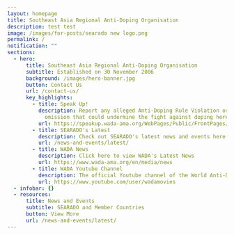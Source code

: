 ```yaml
---
layout: homepage
title: Southeast Asia Regional Anti-Doping Organisation
description: test test
image: /images/for-posts/searado new logo.png
permalink: /
notification: ""
sections:
  - hero:
      title: Southeast Asia Regional Anti-Doping Organisation
      subtitle: Established on 30 November 2006
      background: /images/hero-banner.jpg
      button: Contact Us
      url: /contact-us/
      key_highlights:
        - title: Speak Up!
          description: Report any alleged Anti-Doping Rule Violation or any act or
            omission that could undermine the fight against doping here
          url: https://speakup.wada-ama.org/WebPages/Public/FrontPages/Default.aspx
        - title: SEARADO's Latest
          description: Check out SEARADO's latest news and events here
          url: /news-and-events/latest/
        - title: WADA News
          description: Click here to view WADA's Latest News
          url: https://www.wada-ama.org/en/media/news
        - title: WADA Youtube Channel
          description: The official Youtube channel of the World Anti-Doping Agency (WADA)
          url: https://www.youtube.com/user/wadamovies
  - infobar: {}
  - resources:
      title: News and Events
      subtitle: SEARADO and Member Countries
      button: View More
      url: /news-and-events/latest/
---
```

